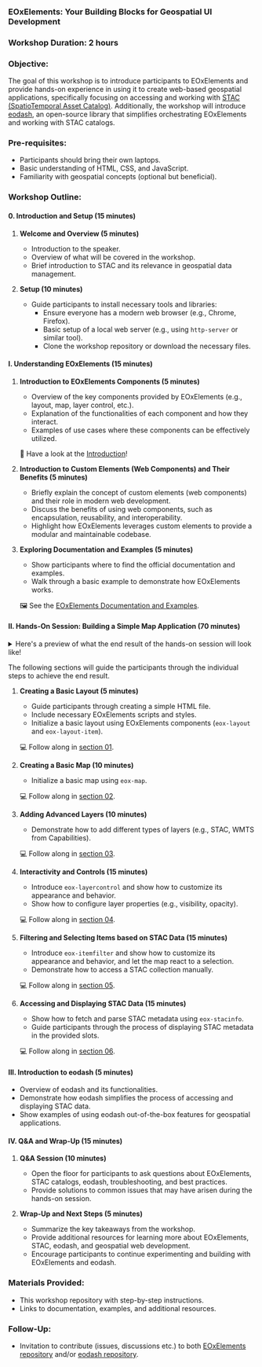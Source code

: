 ### EOxElements: Your Building Blocks for Geospatial UI Development

### Workshop Duration: 2 hours

### Objective:

The goal of this workshop is to introduce participants to EOxElements and provide hands-on experience in using it to create web-based geospatial applications, specifically focusing on accessing and working with [STAC (SpatioTemporal Asset Catalog)](https://stacspec.org/). Additionally, the workshop will introduce [eodash](https://eodash.org/), an open-source library that simplifies orchestrating EOxElements and working with STAC catalogs.

### Pre-requisites:

- Participants should bring their own laptops.
- Basic understanding of HTML, CSS, and JavaScript.
- Familiarity with geospatial concepts (optional but beneficial).

### Workshop Outline:

#### **0. Introduction and Setup (15 minutes)**

1. **Welcome and Overview (5 minutes)**

   - Introduction to the speaker.
   - Overview of what will be covered in the workshop.
   - Brief introduction to STAC and its relevance in geospatial data management.

2. **Setup (10 minutes)**
   - Guide participants to install necessary tools and libraries:
     - Ensure everyone has a modern web browser (e.g., Chrome, Firefox).
     - Basic setup of a local web server (e.g., using `http-server` or similar tool).
     - Clone the workshop repository or download the necessary files.

#### **I. Understanding EOxElements (15 minutes)**

1. **Introduction to EOxElements Components (5 minutes)**

   - Overview of the key components provided by EOxElements (e.g., layout, map, layer control, etc.).
   - Explanation of the functionalities of each component and how they interact.
   - Examples of use cases where these components can be effectively utilized.

   📖 Have a look at the [Introduction](./INTRODUCTION.md)!

2. **Introduction to Custom Elements (Web Components) and Their Benefits (5 minutes)**

   - Briefly explain the concept of custom elements (web components) and their role in modern web development.
   - Discuss the benefits of using web components, such as encapsulation, reusability, and interoperability.
   - Highlight how EOxElements leverages custom elements to provide a modular and maintainable codebase.

3. **Exploring Documentation and Examples (5 minutes)**

   - Show participants where to find the official documentation and examples.
   - Walk through a basic example to demonstrate how EOxElements works.

   🖼️ See the [EOxElements Documentation and Examples](https://eox-a.github.io/EOxElements/).

#### **II. Hands-On Session: Building a Simple Map Application (70 minutes)**

<details>
<summary>Here's a preview of what the end result of the hands-on session will look like!</summary>
<img src="./screenshots/06.png">
</details>

The following sections will guide the participants through the individual steps to achieve the end result.

1. **Creating a Basic Layout (5 minutes)**

   - Guide participants through creating a simple HTML file.
   - Include necessary EOxElements scripts and styles.
   - Initialize a basic layout using EOxElements components (`eox-layout` and `eox-layout-item`).

   💻 Follow along in [section 01](./01%20eox-layout/).

2. **Creating a Basic Map (10 minutes)**

   - Initialize a basic map using `eox-map`.

   💻 Follow along in [section 02](./02%20eox-map/).

3. **Adding Advanced Layers (10 minutes)**

   - Demonstrate how to add different types of layers (e.g., STAC, WMTS from Capabilities).

   💻 Follow along in [section 03](./03%20eox-map%20advanced/).

4. **Interactivity and Controls (15 minutes)**

   - Introduce `eox-layercontrol` and show how to customize its appearance and behavior.
   - Show how to configure layer properties (e.g., visibility, opacity).

   💻 Follow along in [section 04](./04%20eox-layercontrol/).

5. **Filtering and Selecting Items based on STAC Data (15 minutes)**

   - Introduce `eox-itemfilter` and show how to customize its appearance and behavior, and let the map react to a selection.
   - Demonstrate how to access a STAC collection manually.

   💻 Follow along in [section 05](./05%20eox-itemfilter/).

6. **Accessing and Displaying STAC Data (15 minutes)**

   - Show how to fetch and parse STAC metadata using `eox-stacinfo`.
   - Guide participants through the process of displaying STAC metadata in the provided slots.

   💻 Follow along in [section 06](./06%20eox-stacinfo/).

#### **III. Introduction to eodash (5 minutes)**

- Overview of eodash and its functionalities.
- Demonstrate how eodash simplifies the process of accessing and displaying STAC data.
- Show examples of using eodash out-of-the-box features for geospatial applications.

#### **IV. Q&A and Wrap-Up (15 minutes)**

1. **Q&A Session (10 minutes)**

   - Open the floor for participants to ask questions about EOxElements, STAC catalogs, eodash, troubleshooting, and best practices.
   - Provide solutions to common issues that may have arisen during the hands-on session.

2. **Wrap-Up and Next Steps (5 minutes)**
   - Summarize the key takeaways from the workshop.
   - Provide additional resources for learning more about EOxElements, STAC, eodash, and geospatial web development.
   - Encourage participants to continue experimenting and building with EOxElements and eodash.

### Materials Provided:

- This workshop repository with step-by-step instructions.
- Links to documentation, examples, and additional resources.

### Follow-Up:

- Invitation to contribute (issues, discussions etc.) to both [EOxElements repository](https://github.com/EOX-A/EOxElements) and/or [eodash repository](https://github.com/eodash).
